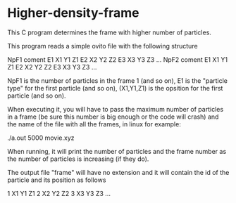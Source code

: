 # Higher-density-frame

This C program determines the frame with higher number of particles.

This program reads a simple ovito file with the following structure

NpF1
  coment
E1 X1 Y1 Z1
E2 X2 Y2 Z2
E3 X3 Y3 Z3
...
NpF2
  coment
E1 X1 Y1 Z1
E2 X2 Y2 Z2
E3 X3 Y3 Z3
...

NpF1 is the number of particles in the frame 1 (and so on), E1 is the "particle type" for the first particle (and so on), (X1,Y1,Z1) is the opsition for the first particle (and so on).

When executing it, you will have to pass the maximum number of particles in a frame (be sure this number is big enough or the code will crash) and the name of the file with all the frames, in linux for example:

./a.out 5000 movie.xyz

When running, it will print the number of particles and the frame number as the number of particles is increasing (if they do).

The output file "frame" will have no extension and it will contain the id of the particle and its position as follows

1 X1 Y1 Z1
2 X2 Y2 Z2
3 X3 Y3 Z3
...
